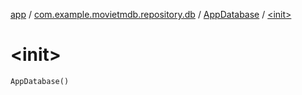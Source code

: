 [app](../../index.md) / [com.example.movietmdb.repository.db](../index.md) / [AppDatabase](index.md) / [&lt;init&gt;](./-init-.md)

# &lt;init&gt;

`AppDatabase()`
